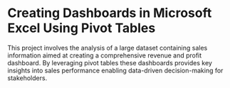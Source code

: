 # Creating Dashboards in Microsoft Excel Using Pivot Tables

This project involves the analysis of a large dataset containing sales information aimed at creating a comprehensive revenue and profit dashboard. By leveraging pivot tables these dashboards provides key insights into sales performance enabling data-driven decision-making for stakeholders.

